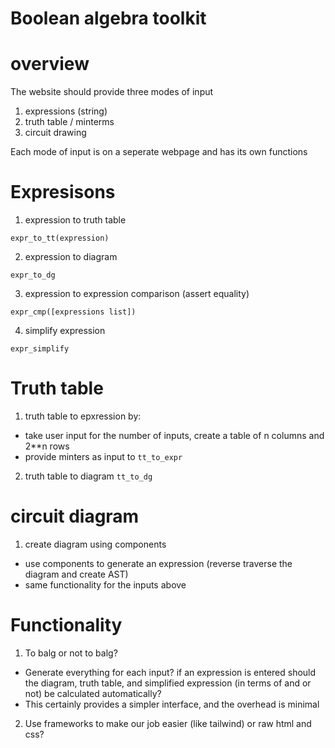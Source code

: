 # Boolean algebra toolkit

# overview

The website should provide three modes of input

1. expressions (string)
2. truth table / minterms
3. circuit drawing

Each mode of input is on a seperate webpage and has its own functions

# Expresisons

1. expression to truth table

`expr_to_tt(expression)`

2. expression to diagram

`expr_to_dg`

3. expression to expression comparison (assert equality)

`expr_cmp([expressions list])`

4. simplify expression

`expr_simplify`

# Truth table

1. truth table to epxression by:

- take user input for the number of inputs, create a table of n columns and 2**n rows
- provide minters as input to `tt_to_expr`

2. truth table to diagram
`tt_to_dg`

# circuit diagram

1. create diagram using components
- use components to generate an expression (reverse traverse the diagram and create AST)
- same functionality for the inputs above


# Functionality

1. To balg or not to balg?
- Generate everything for each input? if an expression is entered should the diagram, truth table, and simplified expression (in terms of and or not) be calculated automatically?
- This certainly provides a simpler interface, and the overhead is minimal

2. Use frameworks to make our job easier (like tailwind) or raw html and css?

